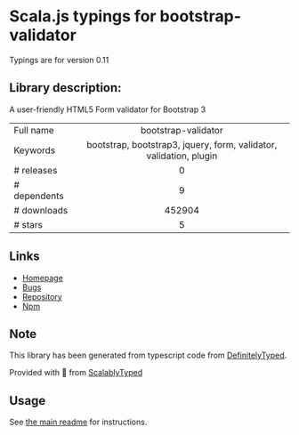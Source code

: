 
# Scala.js typings for bootstrap-validator

Typings are for version 0.11

## Library description:
A user-friendly HTML5 Form validator for Bootstrap 3

|                    |                 |
| ------------------ | :-------------: |
| Full name          | bootstrap-validator |
| Keywords           | bootstrap, bootstrap3, jquery, form, validator, validation, plugin |
| # releases         | 0 |
| # dependents       | 9 |
| # downloads        | 452904 |
| # stars            | 5 |

## Links
- [Homepage](https://github.com/1000hz/bootstrap-validator#readme)
- [Bugs](https://github.com/1000hz/bootstrap-validator/issues)
- [Repository](https://github.com/1000hz/bootstrap-validator)
- [Npm](https://www.npmjs.com/package/bootstrap-validator)
    


## Note
This library has been generated from typescript code from [DefinitelyTyped](https://definitelytyped.org).

Provided with :purple_heart: from [ScalablyTyped](https://github.com/oyvindberg/ScalablyTyped)

## Usage
See [the main readme](../../readme.md) for instructions.



